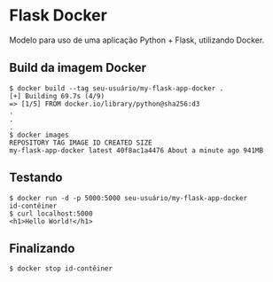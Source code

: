 # Flask Docker

Modelo para uso de uma aplicação Python + Flask, utilizando Docker.

## Build da imagem Docker

```
$ docker build --tag seu-usuário/my-flask-app-docker .
[+] Building 69.7s (4/9)
=> [1/5] FROM docker.io/library/python@sha256:d3
.
.
.
$ docker images
REPOSITORY TAG IMAGE ID CREATED SIZE
my-flask-app-docker latest 40f8ac1a4476 About a minute ago 941MB

```

## Testando

```
$ docker run -d -p 5000:5000 seu-usuário/my-flask-app-docker
id-contêiner
$ curl localhost:5000
<h1>Hello World!</h1>

```
## Finalizando

```
$ docker stop id-contêiner

```
